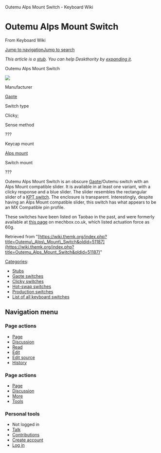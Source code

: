 Outemu Alps Mount Switch - Keyboard Wiki

Outemu Alps Mount Switch
========================

From Keyboard Wiki 

[Jump to navigation](https://wiki.themk.org/index.php/Outemu_Alps_Mount_Switch#column-one)[Jump to search](https://wiki.themk.org/index.php/Outemu_Alps_Mount_Switch#searchInput)

*This article is a [stub](https://wiki.themk.org/index.php/Deskthority:stub "Deskthority:stub"). You can help Deskthority by [expanding it](https://wiki.themk.org/index.php?title=Outemu_Alps_Mount_Switch&action=edit).*

Outemu Alps Mount Switch

[![](https://wiki.themk.org/images/thumb/0/03/Outemu_Blue_Switch_%28Alps_Mount%29.png/500px-Outemu_Blue_Switch_%28Alps_Mount%29.png)](https://wiki.themk.org/index.php/File:Outemu_Blue_Switch_\(Alps_Mount\).png)

Manufacturer

[Gaote](https://wiki.themk.org/index.php/Gaote "Gaote")

Switch type

Clicky;

Sense method

???

Keycap mount

[Alps mount](https://wiki.themk.org/index.php/Keycap_mount#Alps_mount "Keycap mount")

Switch mount

???

Outemu Alps Mount Switch is an obscure [Gaote](https://wiki.themk.org/index.php/Gaote "Gaote")/Outemu switch with an Alps Mount compatible slider. It is available in at least one variant, with a clicky response and a blue slider. The slider resembles the rectangular slider of a [KPT switch](https://wiki.themk.org/index.php/KPT_switch "KPT switch"). The enclosure is transparent. Interestingly, despite having an Alps Mount compatible slider, this switch has what appears to be an MX Compatible pin profile.

These switches have been listed on Taobao in the past, and were formerly available at [this page](https://mechbox.co.uk/products/outemu-blue-switch-alps-mount) on mechbox.co.uk, which listed actuation force as 60g.

Retrieved from "[https://wiki.themk.org/index.php?title=Outemu\_Alps\_Mount\_Switch&oldid=51187](https://wiki.themk.org/index.php?title=Outemu_Alps_Mount_Switch&oldid=51187)"

[Categories](https://wiki.themk.org/index.php/Special:Categories "Special:Categories"):

*   [Stubs](https://wiki.themk.org/index.php/Category:Stubs "Category:Stubs")
*   [Gaote switches](https://wiki.themk.org/index.php/Category:Gaote_switches "Category:Gaote switches")
*   [Clicky switches](https://wiki.themk.org/index.php/Category:Clicky_switches "Category:Clicky switches")
*   [Hot-swap switches](https://wiki.themk.org/index.php/Category:Hot-swap_switches "Category:Hot-swap switches")
*   [Production switches](https://wiki.themk.org/index.php/Category:Production_switches "Category:Production switches")
*   [List of all keyboard switches](https://wiki.themk.org/index.php/Category:List_of_all_keyboard_switches "Category:List of all keyboard switches")

Navigation menu
---------------

### Page actions

*   [Page](https://wiki.themk.org/index.php/Outemu_Alps_Mount_Switch "View the content page [c]")
*   [Discussion](https://wiki.themk.org/index.php?title=Talk:Outemu_Alps_Mount_Switch&action=edit&redlink=1 "Discussion about the content page (page does not exist) [t]")
*   [Read](https://wiki.themk.org/index.php/Outemu_Alps_Mount_Switch)
*   [Edit](https://wiki.themk.org/index.php?title=Outemu_Alps_Mount_Switch&veaction=edit "Edit this page [v]")
*   [Edit source](https://wiki.themk.org/index.php?title=Outemu_Alps_Mount_Switch&action=edit "Edit the source code of this page [e]")
*   [History](https://wiki.themk.org/index.php?title=Outemu_Alps_Mount_Switch&action=history "Past revisions of this page [h]")

### Page actions

*   [Page](https://wiki.themk.org/index.php/Outemu_Alps_Mount_Switch "Page")
*   [Discussion](https://wiki.themk.org/index.php?title=Talk:Outemu_Alps_Mount_Switch&action=edit&redlink=1 " (page does not exist)")
*   [More](https://wiki.themk.org/index.php/Outemu_Alps_Mount_Switch#p-cactions)
*   [Tools](https://wiki.themk.org/index.php/Outemu_Alps_Mount_Switch#p-tb "Tools")

### Personal tools

*   Not logged in
*   [Talk](https://wiki.themk.org/index.php/Special:MyTalk "Discussion about edits from this IP address [n]")
*   [Contributions](https://wiki.themk.org/index.php/Special:MyContributions "A list of edits made from this IP address [y]")
*   [Create account](https://wiki.themk.org/index.php?title=Special:CreateAccount&returnto=Outemu+Alps+Mount+Switch "You are encouraged to create an account and log in; however, it is not mandatory")
*   [Log in](https://wiki.themk.org/index.php?title=Special:UserLogin&returnto=Outemu+Alps+Mount+Switch "You are encouraged to log in; however, it is not mandatory [o]")

[](https://wiki.themk.org/index.php/Main_Page) [](https://wiki.themk.org/index.php/Outemu_Alps_Mount_Switch#sidebar "Jump to navigation")[](https://wiki.themk.org/index.php/Outemu_Alps_Mount_Switch#p-personal "user tools")[](https://wiki.themk.org/index.php/Outemu_Alps_Mount_Switch#globalWrapper "back to top")